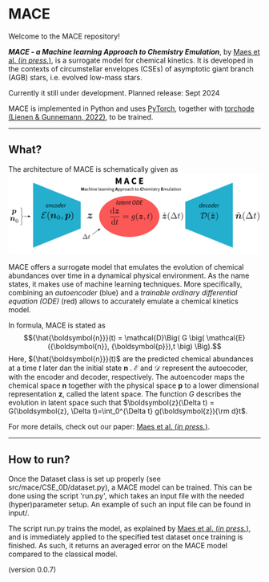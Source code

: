# MACE

Welcome to the MACE repository!

***MACE - a Machine learning Approach to Chemistry Emulation***, by [Maes et al. (*in press.*)](https://ui.adsabs.harvard.edu/abs/2024arXiv240503274M/abstract), is a surrogate model for chemical kinetics. It is developed in the contexts of circumstellar envelopes (CSEs) of asymptotic giant branch (AGB) stars, i.e. evolved low-mass stars.

Currently it still under development.
Planned release: Sept 2024

MACE is implemented in Python and uses [PyTorch](https://pytorch.org/), together with [torchode](https://github.com/martenlienen/torchode) [(Lienen & Gunnemann, 2022)](https://openreview.net/pdf?id=uiKVKTiUYB0), to be trained.

---
## What?

The architecture of MACE is schematically given as 
![MACE architecture](docs/src/MACE.png)

MACE offers a surrogate model that emulates the evolution of chemical abundances over time in a dynamical physical environment. As the name states, it makes use of machine learning techniques. More specifically, combining an *autoencoder* (blue) and a *trainable ordinary differential equation (ODE)* (red) allows to accurately emulate a chemical kinetics model.

In formula, MACE is stated as
$${\hat{\boldsymbol{n}}}(t) = \mathcal{D}\Big( G \big( \mathcal{E} ({\boldsymbol{n}}, {\boldsymbol{p}}),t \big) \Big).$$
Here, ${\hat{\boldsymbol{n}}}(t)$ are the predicted chemical abundances at a time $t$ later dan the initial state ${\boldsymbol{n}}$ . $\mathcal{E}$ and $\mathcal{D}$ represent the autoecoder, with the encoder and decoder, respectively. The autoencoder maps the chemical space ${\boldsymbol{n}}$ together with the physical space ${\boldsymbol{p}}$ to a lower dimensional representation $\boldsymbol{z}$, called the latent space. The function $G$ describes the evolution in latent space such that $\boldsymbol{z}(\Delta t) = G(\boldsymbol{z}, \Delta t)=\int_0^{\Delta t} g(\boldsymbol{z}){\rm d}t$.

For more details, check out our paper: [Maes et al. (*in press.*)](https://ui.adsabs.harvard.edu/abs/2024arXiv240503274M/abstract).

---
## How to run?

Once the Dataset class is set up properly (see src/mace/CSE_0D/dataset.py), a MACE model can be trained. This can be done using the script 'run.py', which takes an input file with the needed (hyper)parameter setup. An example of such an input file can be found in input/.

The script run.py trains the model, as explained by [Maes et al. (*in press.*)](https://ui.adsabs.harvard.edu/abs/2024arXiv240503274M/abstract), and is immediately applied to the specified test dataset once training is finished. As such, it returns an averaged error on the MACE model compared to the classical model.




  


  

(version 0.0.7)